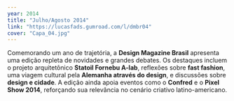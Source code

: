 ```yaml
---
year: 2014
title: "Julho/Agosto 2014"
link: "https://lucasfads.gumroad.com/l/dmbr04"
cover: "Capa_04.jpg"
---
```

Comemorando um ano de trajetória, a **Design Magazine Brasil** apresenta uma edição repleta de novidades e grandes debates. Os destaques incluem o projeto arquitetônico **Statoil Fornebu A-lab**, reflexões sobre **fast fashion**, uma viagem cultural pela **Alemanha através do design**, e discussões sobre **design e cidade**. A edição ainda apoia eventos como o **Confred** e o **Pixel Show 2014**, reforçando sua relevância no cenário criativo latino-americano.
